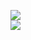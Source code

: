 [![](https://img.shields.io/badge/Made%20With-Github%20Spray-lightgrey.svg?style=for-the-badge&logo=github)](https://github.com/Annihil/github-spray#5522)  
[![](https://i.imgur.com/2DrTn0Z.gif)](https://github.com/Annihil/github-spray)